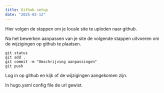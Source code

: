 ```yaml
---
title: Github setup 
date: "2025-02-12"
---
```




Hier volgen de stappen om je locale site te uploden naar github.



Na het bewerken aanpassen van je site de volgende stappen uitvoeren
om de wijzigingen op github te plaatsen.


    git status
    git add .  
    git commit -m "Omschrijving aanpassingen"
    git push


Log in op github en kijk of de wijzigingen aangekomen zijn.

In hugo.yaml config file de url gewist.